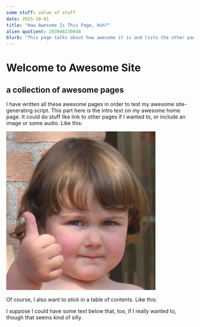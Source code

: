 ```yaml
---
some stuff: value of stuff
date: 2025-10-01
title: "How Awesome Is This Page, Huh?"
alien quotient: 203948230948
blurb: "This page talks about how awesome it is and lists the other pages on the site."
---
```

# Welcome to Awesome Site

## a collection of awesome pages

I have written all these awesome pages in order to test my awesome site-generating script. This part here is the intro text on my awesome home page. It could do stuff like link to other pages if I wanted to, or include an image or some audio. Like this:

![what a great image](great-image.png)

Of course, I also want to stick in a table of contents. Like this:

<!--TOC-->

I suppose I could have some text below that, too, if I really wanted to, though that seems kind of silly.
